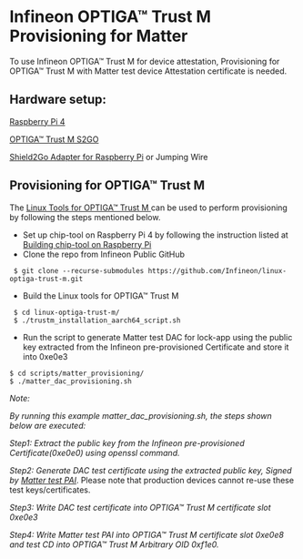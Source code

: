 # Infineon OPTIGA&trade; Trust M Provisioning for Matter

To use Infineon OPTIGA&trade; Trust M for device attestation, Provisioning for
OPTIGA&trade; Trust M with Matter test device Attestation certificate is needed.

## Hardware setup:

[Raspberry Pi 4](https://www.raspberrypi.com/products/raspberry-pi-4-model-b/)

[OPTIGA™ Trust M S2GO](https://www.infineon.com/cms/en/product/evaluation-boards/s2go-security-optiga-m/)

[Shield2Go Adapter for Raspberry Pi](https://www.infineon.com/cms/en/product/evaluation-boards/s2go-adapter-rasp-pi-iot/)
or Jumping Wire

## Provisioning for OPTIGA&trade; Trust M

The
[Linux Tools for OPTIGA&trade; Trust M ](https://github.com/Infineon/linux-optiga-trust-m)
can be used to perform provisioning by following the steps mentioned below.

-   Set up chip-tool on Raspberry Pi 4 by following the instruction listed at
    [Building chip-tool on Raspberry Pi ](https://github.com/project-chip/connectedhomeip/blob/master/docs/guides/BUILDING.md#installing-prerequisites-on-raspberry-pi-4)
-   Clone the repo from Infineon Public GitHub

```
 $ git clone --recurse-submodules https://github.com/Infineon/linux-optiga-trust-m.git
```

-   Build the Linux tools for OPTIGA&trade; Trust M

```
 $ cd linux-optiga-trust-m/
 $ ./trustm_installation_aarch64_script.sh
```

-   Run the script to generate Matter test DAC for lock-app using the public key
    extracted from the Infineon pre-provisioned Certificate and store it into
    0xe0e3

```
$ cd scripts/matter_provisioning/
$ ./matter_dac_provisioning.sh
```

_Note:_

_By running this example matter_dac_provisioning.sh, the steps shown below are
executed:_

_Step1: Extract the public key from the Infineon pre-provisioned
Certificate(0xe0e0) using openssl command._

_Step2: Generate DAC test certificate using the extracted public key, Signed by
[Matter test PAI](https://github.com/project-chip/connectedhomeip/blob/v1.1-branch/credentials/development/attestation/Matter-Development-PAI-FFF1-noPID-Cert.pem)_.
Please note that production devices cannot re-use these test keys/certificates.

_Step3: Write DAC test certificate into OPTIGA&trade; Trust M certificate slot
0xe0e3_

_Step4: Write Matter test PAI into OPTIGA&trade; Trust M certificate slot 0xe0e8
and test CD into OPTIGA&trade; Trust M Arbitrary OID 0xf1e0._
